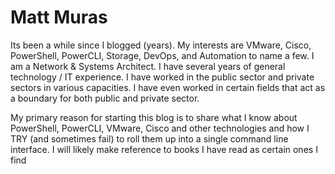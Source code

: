 # Matt Muras

Its been a while since I blogged (years).  My interests are VMware, Cisco, PowerShell, PowerCLI, Storage, DevOps, and Automation to name a few.  I am a Network & Systems Architect.  I have several years of general technology / IT experience.  I have worked in the public sector and private sectors in various capacities.  I have even worked in certain fields that act as a boundary for both public and private sector.

My primary reason for starting this blog is to share what I know about PowerShell, PowerCLI, VMware, Cisco and other technologies and how I TRY (and sometimes fail) to roll them up into a single command line interface.  I will likely make reference to books I have read as certain ones I find
